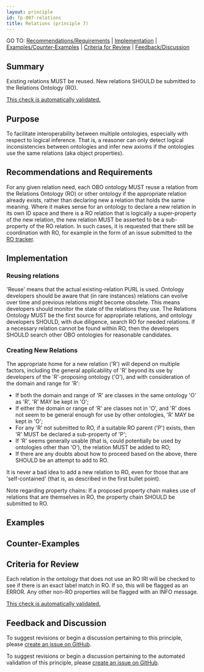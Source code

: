 ```yaml
---
layout: principle
id: fp-007-relations
title: Relations (principle 7)
---
```

GO TO: [Recommendations/Requirements](#recommendations-and-requirements) &#124; [Implementation](#implementation) &#124; [Examples/Counter&#8209;Examples](#examples) &#124; [Criteria&nbsp;for&nbsp;Review](#criteria-for-review) &#124; [Feedback/Discussion](#feedback-and-discussion)

## Summary

Existing relations MUST be reused. New relations SHOULD be submitted to the Relations Ontology (RO).

[This check is automatically validated.](checks/fp_007)

## Purpose

To facilitate interoperability between multiple ontologies, especially with respect to logical inference. That is, a reasoner can only detect logical inconsistencies between ontologies and infer new axioms if the ontologies use the same relations (aka object properties).

## Recommendations and Requirements

For any given relation need, each OBO ontology MUST reuse a relation from the Relations Ontology (RO) or other ontology if the appropriate relation already exists,
rather than declaring new a relation that holds the same meaning. Where it makes sense for an ontology to declare a new relation in
its own ID space and there is a RO relation that is logically a super-property of the new relation, the new relation MUST be asserted to be
a sub-property of the RO relation. In such cases, it is requested that there still be coordination with RO, for example in the form of an issue
submitted to the [RO tracker](https://github.com/oborel/obo-relations/issues).

## Implementation

### Reusing relations
'Reuse' means that the actual existing-relation PURL is used. Ontology developers should be aware that (in rare instances) relations can evolve over time and previous relations might become obsolete. This means developers should monitor the state of the relations they use. The Relations Ontology MUST be the first source for appropriate relations, and ontology developers SHOULD, with due diligence, search RO for needed relations. If a necessary relation cannot be found within RO, then the developers SHOULD search other OBO ontologies for reasonable candidates.

### Creating New Relations
The appropriate home for a new relation ('R') will depend on multiple factors, including the general applicability of 'R' beyond its use by developers of the 'R'-proposing ontology ('O'), and with consideration of the domain and range for 'R':
- If both the domain and range of 'R' are classes in the same ontology 'O' as 'R', 'R' MAY be kept in 'O';
- If either the domain or range of 'R' are classes not in 'O', and 'R' does not seem to be general enough for use by other ontologies, 'R' MAY be kept in 'O';
- For any 'R' not submitted to RO, if a suitable RO parent ('P') exists, then 'R' MUST be declared a sub-property of 'P';
- If 'R' seems generally usable (that is, could potentially be used by ontologies other than 'O'), the relation MUST be added to RO;
- If there are any doubts about how to proceed based on the above, there SHOULD be an attempt to add to RO.

It is never a bad idea to add a new relation to RO, even for those that are 'self-contained' (that is, as described in the first bullet point).

Note regarding property chains: If a proposed property chain makes use of relations that are themselves in RO, the property chain SHOULD be submitted to RO.

## Examples

## Counter-Examples

## Criteria for Review

Each relation in the ontology that does not use an RO IRI will be checked to see if there is an exact label match in RO. If so, this will be flagged as an ERROR. Any other non-RO properties will be flagged with an INFO message.

[This check is automatically validated.](checks/fp_007)

## Feedback and Discussion

To suggest revisions or begin a discussion pertaining to this principle, please [create an issue on GitHub](https://github.com/OBOFoundry/OBOFoundry.github.io/issues/new?labels=attn%3A+Editorial+WG,principles&title=Principle+%237+%22Relations%22+%3CENTER+ISSUE+TITLE%3E).

To suggest revisions or begin a discussion pertaining to the automated validation of this principle, please [create an issue on GitHub](https://github.com/OBOFoundry/OBOFoundry.github.io/issues/new?labels=attn%3A+Technical+WG,automated+validation+of+principles&title=Principle+%237+%22Relations%22+-+automated+validation+%3CENTER+ISSUE+TITLE%3E).
